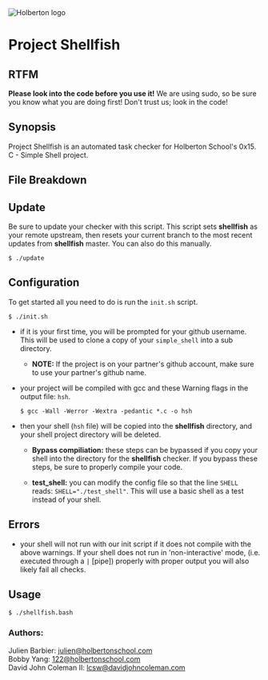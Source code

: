 <img src="https://www.holbertonschool.com/assets/holberton-logo-1cc451260ca3cd297def53f2250a9794810667c7ca7b5fa5879a569a457bf16f.png" alt="Holberton logo">

# Project Shellfish

## RTFM
**Please look into the code before you use it!**  We are using sudo, so be sure
you know what you are doing first! Don't trust us; look in the code!

## Synopsis
Project Shellfish is an automated task checker for Holberton School's 0x15. C -
Simple Shell project.

## File Breakdown

## Update
Be sure to update your checker with this script.  This script sets **shellfish**
as your remote upstream, then resets your current branch to the most recent
updates from **shellfish** master.  You can also do this manually.

```
$ ./update
```

## Configuration

To get started all you need to do is run the `init.sh` script.

```
$ ./init.sh
```

* if it is your first time, you will be prompted for your github username. This
will be used to clone a copy of your `simple_shell` into a sub directory.

  * **NOTE:** If the project is on your partner's github account, make sure to
  use your partner's github name.

* your project will be compiled with gcc and these Warning flags in the output
file: ``hsh``.

  ```
  $ gcc -Wall -Werror -Wextra -pedantic *.c -o hsh
  ```

* then your shell (``hsh`` file) will be copied into the **shellfish**
directory, and your shell project directory will be deleted.

  * **Bypass compiliation:** these steps can be bypassed if you copy your shell
  into the directory for the **shellfish** checker.  If you bypass these steps,
  be sure to properly compile your code.

  * **test_shell:** you can modify the config file so that the line ``SHELL``
  reads: ``SHELL="./test_shell"``.  This will use a basic shell as a test
  instead of your shell.

## Errors

* your shell will not run with our init script if it does not compile with the
above warnings.  If your shell does not run in 'non-interactive' mode,
(i.e. executed through a ``|`` [pipe]) properly with proper output you will also
likely fail all checks.

## Usage

```
$ ./shellfish.bash
```

### Authors:

Julien Barbier: julien@holbertonschool.com  
Bobby Yang: 122@holbertonschool.com  
David John Coleman II: lcsw@davidjohncoleman.com
